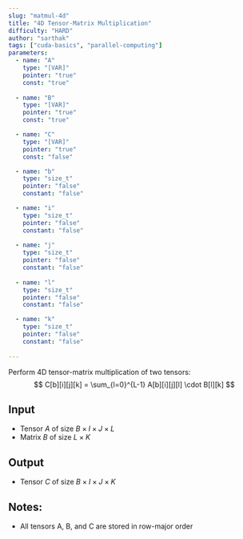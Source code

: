 ```yaml
---
slug: "matmul-4d"
title: "4D Tensor-Matrix Multiplication"
difficulty: "HARD"
author: "sarthak"
tags: ["cuda-basics", "parallel-computing"]
parameters:
  - name: "A"
    type: "[VAR]"
    pointer: "true"
    const: "true"
  
  - name: "B"
    type: "[VAR]"
    pointer: "true"
    const: "true"

  - name: "C" 
    type: "[VAR]"
    pointer: "true"
    const: "false"

  - name: "b" 
    type: "size_t"
    pointer: "false"
    constant: "false"

  - name: "i"
    type: "size_t"
    pointer: "false"
    constant: "false"
    
  - name: "j"
    type: "size_t"
    pointer: "false"
    constant: "false"
  
  - name: "l"
    type: "size_t"
    pointer: "false"
    constant: "false"

  - name: "k"
    type: "size_t"
    pointer: "false"
    constant: "false"
    
---
```


Perform 4D tensor-matrix multiplication of two tensors:
$$
C[b][i][j][k] = \sum_{l=0}^{L-1} A[b][i][j][l] \cdot B[l][k]
$$

## Input
- Tensor $A$ of size $B \times I \times J \times L$
- Matrix $B$ of size $L \times K$

## Output
- Tensor $C$ of size $B \times I \times J \times K$

## Notes:
- All tensors $\text{A}$, $\text{B}$, and $\text{C}$ are stored in row-major order